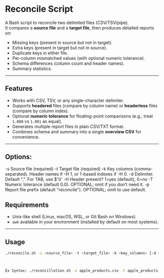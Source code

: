# Reconcile Script

A Bash script to reconcile two delimited files (CSV/TSV/pipe).  
It compares a **source file** and a **target file**, then produces detailed reports on:

- Missing keys (present in source but not in target).
- Extra keys (present in target but not in source).
- Duplicate keys in either file.
- Per-column mismatched values (with optional numeric tolerance).
- Schema differences (column count and header names).
- Summary statistics.

---

## Features

- Works with CSV, TSV, or any single-character delimiter.
- Supports **headered** files (compare by column name) or **headerless** files (compare by column index).
- Optional **numeric tolerance** for floating-point comparisons (e.g., treat `1.000` vs `1.001` as equal).
- Generates multiple report files in plain CSV/TXT format.
- Combines schema and summary into a single **overview CSV** for convenience.

---

## Options:
   -s   Source file (required)
   -t   Target file (required)
   -k   Key columns (comma-separated). Header names if -H 1, or 1-based indexes if -H 0.
   -d   Delimiter. Default ",". For TAB, use $'\t'
   -H   Header present? 1=yes (default), 0=no
   -T   Numeric tolerance (default 0.0). OPTIONAL; omit if you don’t need it.
   -p   Report file prefix (default "reconcile"). OPTIONAL; omit to use default.

## Requirements

- Unix-like shell (Linux, macOS, WSL, or Git Bash on Windows).
- `awk` available in your environment (installed by default on most systems).

---

## Usage

```bash
./reconcile.sh -s <source_file> -t <target_file> -k <key_columns> [-d <delimiter>] [-H 1|0]



Ex Syntax: ./reconcillation.sh -s apple_products.csv -t apple_products-Copy.csv -k Product_Name "," -H 1
